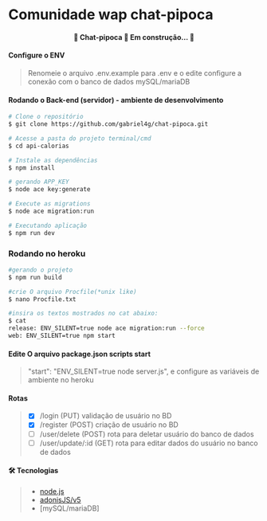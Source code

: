 # Comunidade wap chat-pipoca

<h4 align="center"> 
	🚧  Chat-pipoca  🚀 Em construção...  🚧
</h4>

#### Configure o ENV

> Renomeie o arquivo .env.example para .env e o edite
> configure a conexão com o banco de dados mySQL/mariaDB


#### Rodando o Back-end (servidor) - ambiente de desenvolvimento

```bash
# Clone o repositório
$ git clone https://github.com/gabriel4g/chat-pipoca.git

# Acesse a pasta do projeto terminal/cmd
$ cd api-calorias

# Instale as dependências
$ npm install

# gerando APP_KEY
$ node ace key:generate

# Execute as migrations
$ node ace migration:run

# Executando aplicação
$ npm run dev
```
### Rodando no heroku
```bash
#gerando o projeto
$ npm run build

#crie O arquivo Procfile(*unix like)
$ nano Procfile.txt

#insira os textos mostrados no cat abaixo:
$ cat
release: ENV_SILENT=true node ace migration:run --force
web: ENV_SILENT=true npm start
```

#### Edite O arquivo package.json scripts start
> "start": "ENV_SILENT=true node server.js",
> e configure as variáveis de ambiente no heroku

#### Rotas

> - [X] /login (PUT) validação de usuário no BD
> - [X] /register (POST) criação de usuário no BD
> - [ ] /user/delete (POST) rota para deletar usuário do banco de dados
> - [ ] /user/update/:id (GET) rota para editar dados do usuário no banco de dados

#### 🛠 Tecnologias

> - [node.js](https://nodejs.org/en/)
> - [adonisJS/v5](https://adonisjs.com/)
> - [mySQL/mariaDB]

